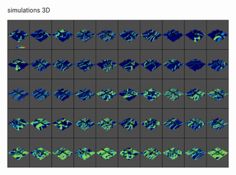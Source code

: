simulations 3D

<p align="center">
  <img src="https://github.com/misaelmmorales/Latent-Geo-Inversion/blob/main/figures/facies_3d.png" width="1000"/>
</p>

